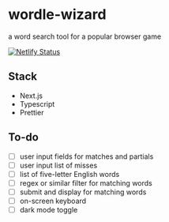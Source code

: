 # wordle-wizard
a word search tool for a popular browser game

[![Netlify Status](https://api.netlify.com/api/v1/badges/f6159d85-8a3a-4b20-9163-8ff625d44bf2/deploy-status)](https://app.netlify.com/sites/wordle-wizard/deploys)

## Stack

* Next.js
* Typescript
* Prettier

## To-do
- [ ] user input fields for matches and partials
- [ ] user input list of misses
- [ ] list of five-letter English words
- [ ] regex or similar filter for matching words
- [ ] submit and display for matching words
- [ ] on-screen keyboard
- [ ] dark mode toggle
